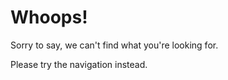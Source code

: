 # Whoops!

Sorry to say, we can't find what you're looking for.

Please try the navigation instead.
